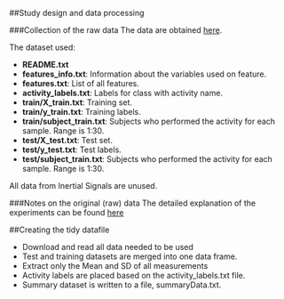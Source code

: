 ##Study design and data processing

###Collection of the raw data
The data are obtained [here](https://d396qusza40orc.cloudfront.net/getdata%2Fprojectfiles%2FUCI%20HAR%20Dataset.zip).

The dataset used:

* **README.txt**
* **features_info.txt**: Information about the variables used on feature.
* **features.txt**: List of all features.
* **activity_labels.txt**: Labels for class with activity name.
* **train/X_train.txt**: Training set.
* **train/y_train.txt**: Training labels.
* **train/subject_train.txt**: Subjects who performed the activity for each sample. Range is 1:30.
* **test/X_test.txt**: Test set.
* **test/y_test.txt**: Test labels.
* **test/subject_train.txt**: Subjects who performed the activity for each sample. Range is 1:30.

All data from Inertial Signals are unused.

###Notes on the original (raw) data 
The detailed explanation of the experiments can be found [here](http://archive.ics.uci.edu/ml/datasets/Human+Activity+Recognition+Using+Smartphones)

##Creating the tidy datafile

* Download and read all data needed to be used
* Test and training datasets are merged into one data frame.
* Extract only the Mean and SD of all measurements
* Activity labels are placed based on the activity_labels.txt file.
* Summary dataset is written to a file, summaryData.txt.